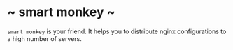 # ~ smart monkey ~

`smart monkey` is your friend. It helps you to distribute nginx configurations to a high number of servers.
